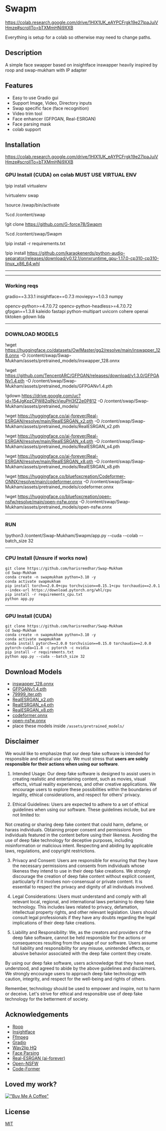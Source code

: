 # Swapm

https://colab.research.google.com/drive/1HIX1UK_eAYPCFrgk19e27lpaJuiVHmze#scrollTo=bTXMmHNi9XXB

Everything is setup for a colab so otherwise may need to change paths.

## Description

A simple face swapper based on insightface inswapper heavily inspired by roop and swap-mukham with IP adapter


## Features
- Easy to use Gradio gui
- Support Image, Video, Directory inputs
- Swap specific face (face recognition)
- Video trim tool
- Face enhancer (GFPGAN, Real-ESRGAN)
- Face parsing mask
- colab support


## Installation

https://colab.research.google.com/drive/1HIX1UK_eAYPCFrgk19e27lpaJuiVHmze#scrollTo=bTXMmHNi9XXB


### GPU Install (CUDA) on colab MUST USE VIRTUAL ENV

!pip install virtualenv

!virtualenv swap

!source /swap/bin/activate

%cd /content/swap

!git clone https://github.com/G-force78/Swapm

%cd /content/swap/Swapm

!pip install -r requirements.txt

!pip install https://github.com/karaokenerds/python-audio-separator/releases/download/v0.12.1/onnxruntime_gpu-1.17.0-cp310-cp310-linux_x86_64.whl

-----------------



-------------------
### Working reqs
gradio==3.33.1
insightface==0.7.3
moviepy>=1.0.3
numpy

opencv-python>=4.7.0.72
opencv-python-headless>=4.7.0.72
gfpgan==1.3.8
kaleido
fastapi
python-multipart
uvicorn
cohere
openai
tiktoken
gdown
lida

--------------------
### DOWNLOAD MODELS



!wget https://huggingface.co/datasets/OwlMaster/gg2/resolve/main/inswapper_128.onnx -O /content/swap/Swap-Mukham/assets/pretrained_models/inswapper_128.onnx

!wget https://github.com/TencentARC/GFPGAN/releases/download/v1.3.0/GFPGANv1.4.pth -O /content/swap/Swap-Mukham/assets/pretrained_models/GFPGANv1.4.pth

!gdown https://drive.google.com/uc?id=154JgKpzCPW82qINcVieuPH3fZ2e0P812 -O /content/swap/Swap-Mukham/assets/pretrained_models/

!wget https://huggingface.co/ai-forever/Real-ESRGAN/resolve/main/RealESRGAN_x2.pth -O /content/swap/Swap-Mukham/assets/pretrained_models/RealESRGAN_x2.pth

!wget https://huggingface.co/ai-forever/Real-ESRGAN/resolve/main/RealESRGAN_x4.pth -O /content/swap/Swap-Mukham/assets/pretrained_models/RealESRGAN_x4.pth

!wget https://huggingface.co/ai-forever/Real-ESRGAN/resolve/main/RealESRGAN_x8.pth -O /content/swap/Swap-Mukham/assets/pretrained_models/RealESRGAN_x8.pth

!wget https://huggingface.co/bluefoxcreation/Codeformer-ONNX/resolve/main/codeformer.onnx -O /content/swap/Swap-Mukham/assets/pretrained_models/codeformer.onnx

!wget https://huggingface.co/bluefoxcreation/open-nsfw/resolve/main/open-nsfw.onnx -O /content/swap/Swap-Mukham/assets/pretrained_models/open-nsfw.onnx

----------------------------
### RUN
!python3 /content/Swap-Mukham/Swapm/app.py --cuda --colab --batch_size 32



-----------------------
### CPU Install (Unsure if works now)
````
git clone https://github.com/harisreedhar/Swap-Mukham
cd Swap-Mukham
conda create -n swapmukham python=3.10 -y
conda activate swapmukham
pip install torch==2.0.0+cpu torchvision==0.15.1+cpu torchaudio==2.0.1 --index-url https://download.pytorch.org/whl/cpu
pip install -r requirements_cpu.txt
python app.py
````


--------





### GPU Install (CUDA)
````
git clone https://github.com/harisreedhar/Swap-Mukham
cd Swap-Mukham
conda create -n swapmukham python=3.10 -y
conda activate swapmukham
conda install pytorch==2.0.0 torchvision==0.15.0 torchaudio==2.0.0 pytorch-cuda=11.8 -c pytorch -c nvidia
pip install -r requirements.txt
python app.py --cuda --batch_size 32
````
## Download Models
- [inswapper_128.onnx](https://huggingface.co/deepinsight/inswapper/resolve/main/inswapper_128.onnx)
- [GFPGANv1.4.pth](https://github.com/TencentARC/GFPGAN/releases/download/v1.3.0/GFPGANv1.4.pth)
- [79999_iter.pth](https://drive.google.com/open?id=154JgKpzCPW82qINcVieuPH3fZ2e0P812)
- [RealESRGAN_x2.pth](https://huggingface.co/ai-forever/Real-ESRGAN/resolve/main/RealESRGAN_x2.pth)
- [RealESRGAN_x4.pth](https://huggingface.co/ai-forever/Real-ESRGAN/resolve/main/RealESRGAN_x4.pth)
- [RealESRGAN_x8.pth](https://huggingface.co/ai-forever/Real-ESRGAN/resolve/main/RealESRGAN_x8.pth)
- [codeformer.onnx](https://huggingface.co/bluefoxcreation/Codeformer-ONNX/resolve/main/codeformer.onnx)
- [open-nsfw.onnx](https://huggingface.co/bluefoxcreation/open-nsfw/resolve/main/open-nsfw.onnx)
- place these models inside ``/assets/pretrained_models/``

## Disclaimer

We would like to emphasize that our deep fake software is intended for responsible and ethical use only. We must stress that **users are solely responsible for their actions when using our software**.

1. Intended Usage:
Our deep fake software is designed to assist users in creating realistic and entertaining content, such as movies, visual effects, virtual reality experiences, and other creative applications. We encourage users to explore these possibilities within the boundaries of legality, ethical considerations, and respect for others' privacy.

2. Ethical Guidelines:
Users are expected to adhere to a set of ethical guidelines when using our software. These guidelines include, but are not limited to:

Not creating or sharing deep fake content that could harm, defame, or harass individuals.
Obtaining proper consent and permissions from individuals featured in the content before using their likeness.
Avoiding the use of deep fake technology for deceptive purposes, including misinformation or malicious intent.
Respecting and abiding by applicable laws, regulations, and copyright restrictions.

3. Privacy and Consent:
Users are responsible for ensuring that they have the necessary permissions and consents from individuals whose likeness they intend to use in their deep fake creations. We strongly discourage the creation of deep fake content without explicit consent, particularly if it involves non-consensual or private content. It is essential to respect the privacy and dignity of all individuals involved.

4. Legal Considerations:
Users must understand and comply with all relevant local, regional, and international laws pertaining to deep fake technology. This includes laws related to privacy, defamation, intellectual property rights, and other relevant legislation. Users should consult legal professionals if they have any doubts regarding the legal implications of their deep fake creations.

5. Liability and Responsibility:
We, as the creators and providers of the deep fake software, cannot be held responsible for the actions or consequences resulting from the usage of our software. Users assume full liability and responsibility for any misuse, unintended effects, or abusive behavior associated with the deep fake content they create.

By using our deep fake software, users acknowledge that they have read, understood, and agreed to abide by the above guidelines and disclaimers. We strongly encourage users to approach deep fake technology with caution, integrity, and respect for the well-being and rights of others.

Remember, technology should be used to empower and inspire, not to harm or deceive. Let's strive for ethical and responsible use of deep fake technology for the betterment of society.


## Acknowledgements

- [Roop](https://github.com/s0md3v/roop)
- [Insightface](https://github.com/deepinsight)
- [Ffmpeg](https://ffmpeg.org/)
- [Gradio](https://gradio.app/)
- [Wav2lip HQ](https://github.com/Markfryazino/wav2lip-hq)
- [Face Parsing](https://github.com/zllrunning/face-parsing.PyTorch)
- [Real-ESRGAN (ai-forever)](https://github.com/ai-forever/Real-ESRGAN)
- [Open-NSFW](https://github.com/yahoo/open_nsfw)
- [Code-Former](https://github.com/sczhou/CodeFormer)

## Loved my work?
[!["Buy Me A Coffee"](https://www.buymeacoffee.com/assets/img/custom_images/orange_img.png)](https://www.buymeacoffee.com/harisreedhar)

## License

[MIT](https://choosealicense.com/licenses/mit/)
